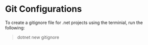 # Git Configurations

To create a gitignore file for .net projects using the terminial, run the following:

> dotnet new gitignore